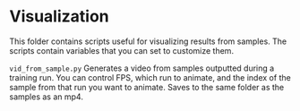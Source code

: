 # Visualization

This folder contains scripts useful for visualizing results from samples. The scripts contain variables that you can set to customize them.

`vid_from_sample.py` Generates a video from samples outputted during a training run. You can control FPS, which run to animate, and the index of the sample from that run you want to animate. Saves to the same folder as the samples as an mp4.